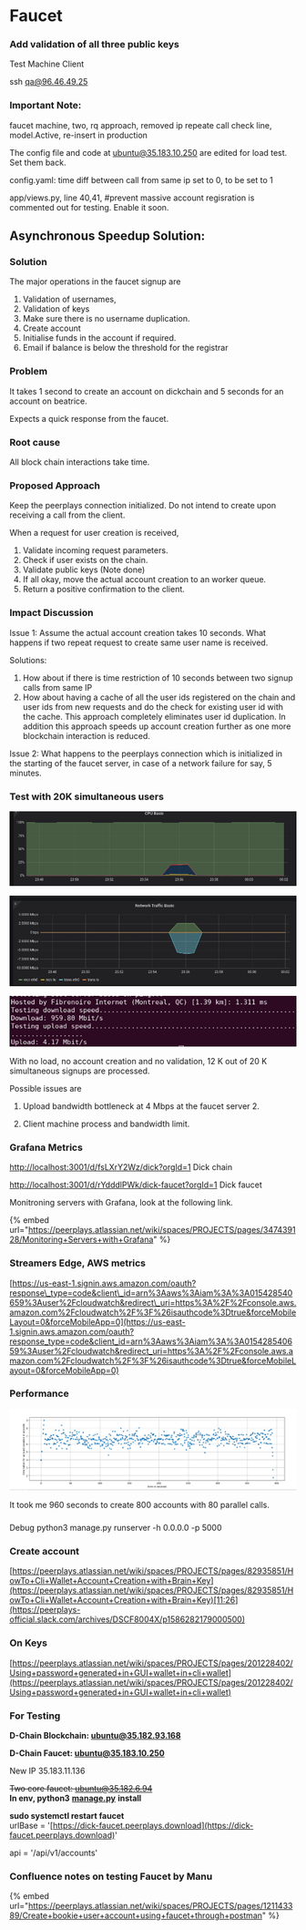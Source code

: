 # Faucet

### Add validation of all three public keys

Test Machine Client

ssh qa@96.46.49.25

### Important Note:

faucet machine, two, rq approach, removed ip repeate call check line, model.Active, re-insert in production

The config file and code at ubuntu@35.183.10.250 are edited for load test. Set them back.

config.yaml: time diff between call from same ip set to 0, to be set to 1

app/views.py, line 40,41, \#prevent massive account regisration is commented out for testing. Enable it soon.



## Asynchronous Speedup Solution: 

### Solution

The major operations in the faucet signup are

1. Validation of usernames,
2. Validation of keys
3. Make sure there is no username duplication.
4. Create account
5. Initialise funds in the account if required.
6. Email if balance is below the threshold for the registrar

### Problem

It takes 1 second to create an account on dickchain and 5 seconds for an account on beatrice.

Expects a quick response from the faucet.

### Root cause

All block chain interactions take time.

### Proposed Approach

Keep the peerplays connection initialized. Do not intend to create upon receiving a call from the client.

When a request for user creation is received, 

1. Validate incoming request parameters.
2. Check if user exists on the chain.
3. Validate public keys \(Note done\)
4. If all okay, move the actual account creation to an worker queue.
5. Return a positive confirmation to the client.

### Impact Discussion

Issue 1: Assume the actual account creation takes 10 seconds. What happens if two repeat request to create same user name is received. 

Solutions:

1. How about if there is time restriction of 10 seconds between two signup calls from same IP
2. How about having a cache of all the user ids registered on the chain and user ids from new  requests and do the check for existing user id with the cache. This approach completely eliminates user id duplication. In addition this approach speeds up account creation further as one more blockchain interaction is reduced.

Issue 2: What happens to the peerplays connection which is initialized in the starting of the faucet server, in case of a network failure for say, 5 minutes.



### Test with 20K simultaneous users

![](../../../.gitbook/assets/image%20%2815%29.png)

![](../../../.gitbook/assets/image%20%288%29.png)

![](../../../.gitbook/assets/image%20%2840%29.png)

With no load, no account creation and no validation, 12 K out of 20 K simultaneous signups are processed.  
  
Possible issues are   
1. Upload bandwidth bottleneck at 4 Mbps at the faucet server 2.

2. Client machine process and bandwidth limit.





### Grafana Metrics

[http://localhost:3001/d/fsLXrY2Wz/dick?orgId=1](http://localhost:3001/d/fsLXrY2Wz/dick?orgId=1)   Dick chain

[http://localhost:3001/d/rYdddlPWk/dick-faucet?orgId=1](http://localhost:3001/d/rYdddlPWk/dick-faucet?orgId=1) Dick faucet

Monitroning servers with Grafana, look at the following link.

{% embed url="https://peerplays.atlassian.net/wiki/spaces/PROJECTS/pages/347439128/Monitoring+Servers+with+Grafana" %}

### Streamers Edge, AWS metrics

[https://us-east-1.signin.aws.amazon.com/oauth?response\_type=code&client\_id=arn%3Aaws%3Aiam%3A%3A015428540659%3Auser%2Fcloudwatch&redirect\_uri=https%3A%2F%2Fconsole.aws.amazon.com%2Fcloudwatch%2F%3F%26isauthcode%3Dtrue&forceMobileLayout=0&forceMobileApp=0](https://us-east-1.signin.aws.amazon.com/oauth?response_type=code&client_id=arn%3Aaws%3Aiam%3A%3A015428540659%3Auser%2Fcloudwatch&redirect_uri=https%3A%2F%2Fconsole.aws.amazon.com%2Fcloudwatch%2F%3F%26isauthcode%3Dtrue&forceMobileLayout=0&forceMobileApp=0)





### Performance

![10 parallel processes, 600 calls, 0.66 seconds per account creation on an average.](../../../.gitbook/assets/image%20%2833%29.png)

It took me 960 seconds to create 800 accounts with 80 parallel calls.



### 

Debug python3 manage.py runserver -h 0.0.0.0 -p 5000

### Create account 

[https://peerplays.atlassian.net/wiki/spaces/PROJECTS/pages/82935851/HowTo+Cli+Wallet+Account+Creation+with+Brain+Key](https://peerplays.atlassian.net/wiki/spaces/PROJECTS/pages/82935851/HowTo+Cli+Wallet+Account+Creation+with+Brain+Key)[11:26](https://peerplays-official.slack.com/archives/DSCF8004X/p1586282179000500)

### On Keys

[https://peerplays.atlassian.net/wiki/spaces/PROJECTS/pages/201228402/Using+password+generated+in+GUI+wallet+in+cli+wallet](https://peerplays.atlassian.net/wiki/spaces/PROJECTS/pages/201228402/Using+password+generated+in+GUI+wallet+in+cli+wallet)





### For Testing

**D-Chain Blockchain: ubuntu@35.182.93.168**

**D-Chain Faucet: ubuntu@35.183.10.250**

New IP 35.183.11.136

~~Two core faucet: ubuntu@35.182.6.94~~  
**In env, python3** [**manage.py**](http://manage.py/) **install**

**sudo systemctl restart faucet**  
urlBase = '[https://dick-faucet.peerplays.download](https://dick-faucet.peerplays.download)' 

api = '/api/v1/accounts'



### Confluence notes on testing Faucet by Manu

{% embed url="https://peerplays.atlassian.net/wiki/spaces/PROJECTS/pages/121143389/Create+bookie+user+account+using+faucet+through+postman" %}



